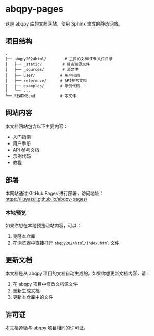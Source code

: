 # abqpy-pages

这是 abqpy 库的文档网站，使用 Sphinx 生成的静态网站。

## 项目结构

```
.
├── abqpy2024html/        # 主要的文档HTML文件目录
│   ├── _static/         # 静态资源文件
│   ├── _sources/        # 源文件
│   ├── user/           # 用户指南
│   ├── reference/      # API参考文档
│   ├── examples/       # 示例代码
│   └── ...
└── README.md           # 本文件
```

## 网站内容

本文档网站包含以下主要内容：

- 入门指南
- 用户手册
- API 参考文档
- 示例代码
- 教程

## 部署

本网站通过 GitHub Pages 进行部署，访问地址：https://liuyazui.github.io/abqpy-pages/

### 本地预览

如果你想在本地预览网站内容，可以：

1. 克隆本仓库
2. 在浏览器中直接打开 `abqpy2024html/index.html` 文件

## 更新文档

本文档是从 abqpy 项目的文档自动生成的。如果你想更新文档内容，请：

1. 在 abqpy 项目中修改文档源文件
2. 重新生成文档
3. 更新本仓库中的文件

## 许可证

本文档遵循与 abqpy 项目相同的许可证。 